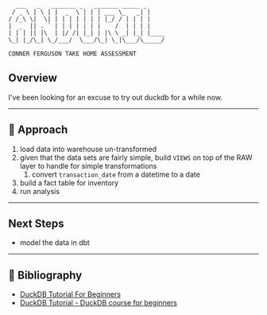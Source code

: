 

```
  ___   _   _______ _   _______ _____ _
 / _ \ | \ | |  _  \ | | | ___ \_   _| |
/ /_\ \|  \| | | | | | | | |_/ / | | | |
|  _  || . ` | | | | | | |    /  | | | |
| | | || |\  | |/ /| |_| | |\ \ _| |_| |____
\_| |_/\_| \_/___/  \___/\_| \_|\___/\_____/

```
`CONNER FERGUSON TAKE HOME ASSESSMENT`

## Overview

I've been looking for an excuse to try out duckdb for a while now.

---

## 🎯 Approach

1. load data into warehouse un-transformed
1. given that the data sets are fairly simple, build `VIEWS` on top of the RAW layer to handle for simple transformations
    1. convert `transaction_date` from a datetime to a date
1. build a fact table for inventory
1. run analysis


---

## Next Steps
- model the data in dbt

---

## :book: Bibliography

- [DuckDB Tutorial For Beginners](https://www.youtube.com/watch?v=ZX5FdqzGT1E)
- [DuckDB Tutorial - DuckDB course for beginners](https://www.youtube.com/watch?v=AjsB6lM2-zw)